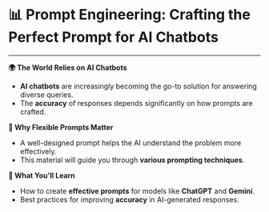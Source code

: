 # 📊 Prompt Engineering: Crafting the Perfect Prompt for AI Chatbots

---

**🌍 The World Relies on AI Chatbots**

- **AI chatbots** are increasingly becoming the go-to solution for answering diverse queries.
- The **accuracy** of responses depends significantly on how prompts are crafted.

**🎯 Why Flexible Prompts Matter**

- A well-designed prompt helps the AI understand the problem more effectively.
- This material will guide you through **various prompting techniques**.

**🚀 What You'll Learn**

- How to create **effective prompts** for models like **ChatGPT** and **Gemini**.
- Best practices for improving **accuracy** in AI-generated responses.



